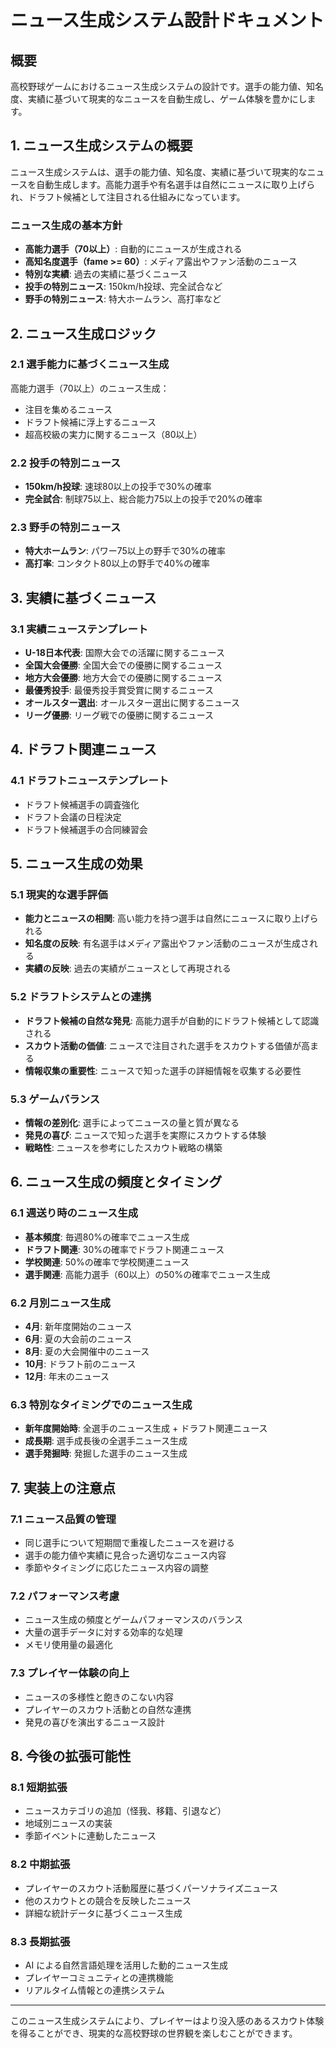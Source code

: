 # ニュース生成システム設計ドキュメント

## 概要
高校野球ゲームにおけるニュース生成システムの設計です。選手の能力値、知名度、実績に基づいて現実的なニュースを自動生成し、ゲーム体験を豊かにします。

## 1. ニュース生成システムの概要

ニュース生成システムは、選手の能力値、知名度、実績に基づいて現実的なニュースを自動生成します。高能力選手や有名選手は自然にニュースに取り上げられ、ドラフト候補として注目される仕組みになっています。

### ニュース生成の基本方針
- **高能力選手（70以上）**: 自動的にニュースが生成される
- **高知名度選手（fame >= 60）**: メディア露出やファン活動のニュース
- **特別な実績**: 過去の実績に基づくニュース
- **投手の特別ニュース**: 150km/h投球、完全試合など
- **野手の特別ニュース**: 特大ホームラン、高打率など

## 2. ニュース生成ロジック

### 2.1 選手能力に基づくニュース生成
高能力選手（70以上）のニュース生成：
- 注目を集めるニュース
- ドラフト候補に浮上するニュース
- 超高校級の実力に関するニュース（80以上）

### 2.2 投手の特別ニュース
- **150km/h投球**: 速球80以上の投手で30%の確率
- **完全試合**: 制球75以上、総合能力75以上の投手で20%の確率

### 2.3 野手の特別ニュース
- **特大ホームラン**: パワー75以上の野手で30%の確率
- **高打率**: コンタクト80以上の野手で40%の確率

## 3. 実績に基づくニュース

### 3.1 実績ニューステンプレート
- **U-18日本代表**: 国際大会での活躍に関するニュース
- **全国大会優勝**: 全国大会での優勝に関するニュース
- **地方大会優勝**: 地方大会での優勝に関するニュース
- **最優秀投手**: 最優秀投手賞受賞に関するニュース
- **オールスター選出**: オールスター選出に関するニュース
- **リーグ優勝**: リーグ戦での優勝に関するニュース

## 4. ドラフト関連ニュース

### 4.1 ドラフトニューステンプレート
- ドラフト候補選手の調査強化
- ドラフト会議の日程決定
- ドラフト候補選手の合同練習会

## 5. ニュース生成の効果

### 5.1 現実的な選手評価
- **能力とニュースの相関**: 高い能力を持つ選手は自然にニュースに取り上げられる
- **知名度の反映**: 有名選手はメディア露出やファン活動のニュースが生成される
- **実績の反映**: 過去の実績がニュースとして再現される

### 5.2 ドラフトシステムとの連携
- **ドラフト候補の自然な発見**: 高能力選手が自動的にドラフト候補として認識される
- **スカウト活動の価値**: ニュースで注目された選手をスカウトする価値が高まる
- **情報収集の重要性**: ニュースで知った選手の詳細情報を収集する必要性

### 5.3 ゲームバランス
- **情報の差別化**: 選手によってニュースの量と質が異なる
- **発見の喜び**: ニュースで知った選手を実際にスカウトする体験
- **戦略性**: ニュースを参考にしたスカウト戦略の構築

## 6. ニュース生成の頻度とタイミング

### 6.1 週送り時のニュース生成
- **基本頻度**: 毎週80%の確率でニュース生成
- **ドラフト関連**: 30%の確率でドラフト関連ニュース
- **学校関連**: 50%の確率で学校関連ニュース
- **選手関連**: 高能力選手（60以上）の50%の確率でニュース生成

### 6.2 月別ニュース生成
- **4月**: 新年度開始のニュース
- **6月**: 夏の大会前のニュース
- **8月**: 夏の大会開催中のニュース
- **10月**: ドラフト前のニュース
- **12月**: 年末のニュース

### 6.3 特別なタイミングでのニュース生成
- **新年度開始時**: 全選手のニュース生成 + ドラフト関連ニュース
- **成長期**: 選手成長後の全選手ニュース生成
- **選手発掘時**: 発掘した選手のニュース生成

## 7. 実装上の注意点

### 7.1 ニュース品質の管理
- 同じ選手について短期間で重複したニュースを避ける
- 選手の能力値や実績に見合った適切なニュース内容
- 季節やタイミングに応じたニュース内容の調整

### 7.2 パフォーマンス考慮
- ニュース生成の頻度とゲームパフォーマンスのバランス
- 大量の選手データに対する効率的な処理
- メモリ使用量の最適化

### 7.3 プレイヤー体験の向上
- ニュースの多様性と飽きのこない内容
- プレイヤーのスカウト活動との自然な連携
- 発見の喜びを演出するニュース設計

## 8. 今後の拡張可能性

### 8.1 短期拡張
- ニュースカテゴリの追加（怪我、移籍、引退など）
- 地域別ニュースの実装
- 季節イベントに連動したニュース

### 8.2 中期拡張
- プレイヤーのスカウト活動履歴に基づくパーソナライズニュース
- 他のスカウトとの競合を反映したニュース
- 詳細な統計データに基づくニュース生成

### 8.3 長期拡張
- AI による自然言語処理を活用した動的ニュース生成
- プレイヤーコミュニティとの連携機能
- リアルタイム情報との連携システム

---

このニュース生成システムにより、プレイヤーはより没入感のあるスカウト体験を得ることができ、現実的な高校野球の世界観を楽しむことができます。
